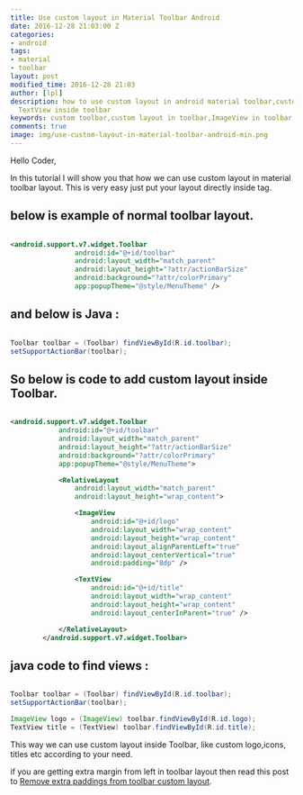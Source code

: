 ```yaml
---
title: Use custom layout in Material Toolbar Android
date: 2016-12-28 21:03:00 Z
categories:
- android
tags:
- material
- toolbar
layout: post
modified_time: 2016-12-28 21:03
author: [lpl]
description: how to use custom layout in android material toolbar,custom layout toolbar,ImageView
  TextView inside toolbar
keywords: custom toolbar,custom layout in toolbar,ImageView in toolbar
comments: true
image: img/use-custom-layout-in-material-toolbar-android-min.png
---
```


Hello Coder,

In this tutorial I will show you that how we can use custom layout in material toolbar layout. This is very easy just put your layout directly inside <toolbar></toolbar> tag.

## below is example of normal toolbar layout.

```xml

<android.support.v7.widget.Toolbar
                android:id="@+id/toolbar"
                android:layout_width="match_parent"
                android:layout_height="?attr/actionBarSize"
                android:background="?attr/colorPrimary"
                app:popupTheme="@style/MenuTheme" />

```

## and below is Java :

```java

Toolbar toolbar = (Toolbar) findViewById(R.id.toolbar);
setSupportActionBar(toolbar);

```

## So below is code to add custom layout inside Toolbar.

```xml

<android.support.v7.widget.Toolbar
            android:id="@+id/toolbar"
            android:layout_width="match_parent"
            android:layout_height="?attr/actionBarSize"
            android:background="?attr/colorPrimary"
            app:popupTheme="@style/MenuTheme">

            <RelativeLayout
                android:layout_width="match_parent"
                android:layout_height="wrap_content">

                <ImageView
                    android:id="@+id/logo"
                    android:layout_width="wrap_content"
                    android:layout_height="wrap_content"
                    android:layout_alignParentLeft="true"
                    android:layout_centerVertical="true"
                    android:padding="8dp" />

                <TextView
                    android:id="@+id/title"
                    android:layout_width="wrap_content"
                    android:layout_height="wrap_content"
                    android:layout_centerInParent="true" />

            </RelativeLayout>
        </android.support.v7.widget.Toolbar>

```

## java code to find views :

```java

Toolbar toolbar = (Toolbar) findViewById(R.id.toolbar);
setSupportActionBar(toolbar);

ImageView logo = (ImageView) toolbar.findViewById(R.id.logo);
TextView title = (TextView) toolbar.findViewById(R.id.title);

```

This way we can use custom layout inside Toolbar, like custom logo,icons, titles etc according to your need.

if you are getting extra margin from left in toolbar layout then read this post to [Remove extra paddings from toolbar custom layout](/android/remove-extra-margins-from-toolbar-custom-layout-android).

